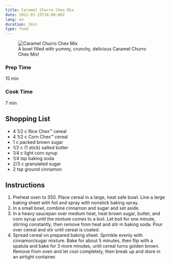 ```yaml
---
title: Caramel Churro Chex Mix
date: 2022-01-15T16:00:00Z
lang: en
duration: 2min
type: food
---
```


<figure>
  <img src="/images/caramel-churro-chex-mix.jpg" alt="Caramel Churro Chex Mix" />
  <figcaption>A bowl filled with yummy, crunchy, delicious Caramel Churro Chex Mix!</figcaption>
</figure>

### Prep Time

15 min

### Cook Time

7 min

## Shopping List

- 4 1/2 c Rice Chex™ cereal
- 4 1/2 c Corn Chex™ cereal
- 1 c packed brown sugar
- 1/2 c (1 stick) salted butter
- 1/4 c light corn syrup
- 1/4 tsp baking soda
- 2/3 c granulated sugar
- 2 tsp ground cinnamon

## Instructions

1. Preheat oven to 350. Place cereal in a large, heat safe bowl. Line a large baking sheet with foil and spray with nonstick baking spray.
2. In a small bowl, combine cinnamon and sugar and set aside.
3. In a heavy saucepan over medium heat, heat brown sugar, butter, and corn syrup until the mixture comes to a boil. Let boil for one minute, stirring constantly, then remove from heat and stir in baking soda. Pour over cereal and stir until cereal is coated.
4. Spread cereal on prepared baking sheet. Sprinkle evenly with cinnamon/sugar mixture. Bake for about 5 minutes, then flip with a spatula and bake for 3 more minutes, until cereal turns golden brown. Remove from oven and let cool completely, then break up and store in an airtight container.
